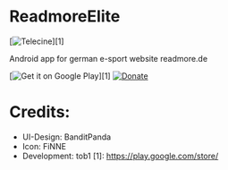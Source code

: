 # ReadmoreElite
[![Telecine](http://i.imgur.com/gk8Wn7H.png)][1]

Android app for german e-sport website readmore.de

[![Get it on Google Play](https://developer.android.com/images/brand/en_generic_rgb_wo_60.png)][1]
[![Donate](https://www.paypalobjects.com/de_DE/DE/i/btn/btn_donateCC_LG.gif)](https://www.paypal.com/cgi-bin/webscr?cmd=_s-xclick&hosted_button_id=FFUL5YMLE628L)

# Credits:
* UI-Design: BanditPanda
* Icon: FiNNE
* Development: tob1
[1]: https://play.google.com/store/
